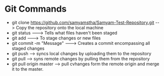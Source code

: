 # Git Commands

* git clone https://github.com/samyamstha/Samyam-Test-Repository.git --> Copy the repository onto the local machine
* git status ---> Tells what files haven't been staged
* git add ---> To stage changes or new files
* git commit -m "Message" ---> Creates a commit encompassing all staged changes
* git push --> syncs local changes by uploading them to the repository
* git pull --> syns remote changes by pulling them from the repository
* git pull origin master --> pull cvhanges form the remote origin and merge it to the master.
